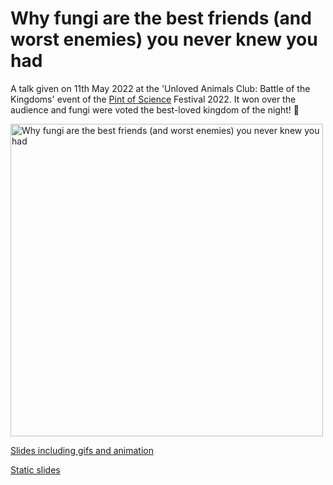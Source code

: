# Why fungi are the best friends (and worst enemies) you never knew you had #

A talk given on 11th May 2022 at the 'Unloved Animals Club: Battle of the Kingdoms' event of the [Pint of Science](https://pintofscience.co.uk/) Festival 2022. It won over the audience and fungi were voted the best-loved kingdom of the night! :smiling_face_with_three_hearts:

<img src="front.png" width="500" alt="Why fungi are the best friends (and worst enemies) you never knew you had">

[Slides including gifs and animation](https://github.com/Rowena-h/Presentations/blob/master/Why%20fungi%20are%20the%20best%20friends%20(and%20worst%20enemies)%20you%20never%20knew%20you%20had/Why%20fungi%20are%20the%20best%20friends%20and%20worst%20enemies%20-%20Pint%20of%20Science%202022.pptx)

[Static slides](https://github.com/Rowena-h/Presentations/blob/master/Why%20fungi%20are%20the%20best%20friends%20(and%20worst%20enemies)%20you%20never%20knew%20you%20had/Why%20fungi%20are%20the%20best%20friends%20and%20worst%20enemies%20static%20-%20Pint%20of%20Science%202022.pdf)
